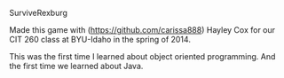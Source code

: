 SurviveRexburg

Made this game with (https://github.com/carissa888) Hayley Cox for our CIT 260 class at BYU-Idaho in the spring of 2014.

This was the first time I learned about object oriented programming. And the first time we learned about Java.


